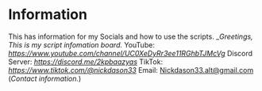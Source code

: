 # Information
This has information for my Socials and how to use the scripts.
__Greetings, This is my script infomation board._
YouTube: _https://www.youtube.com/channel/UC0XeDyRr3ee11RGhbTJMcVg_
Discord Server: _https://discord.me/2kpbaazyas_
TikTok: _https://www.tiktok.com/@nickdason33_
Email: Nickdason33.alt@gmail.com (_Contact information._)
